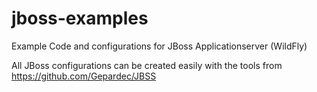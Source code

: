 jboss-examples
==============

Example Code and configurations for JBoss Applicationserver (WildFly)

All JBoss configurations can be created easily with the tools from https://github.com/Gepardec/JBSS